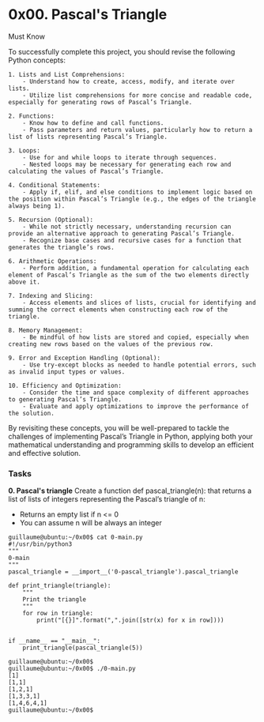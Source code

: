 # 0x00. Pascal's Triangle

Must Know

To successfully complete this project, you should revise the following Python concepts:

    1. Lists and List Comprehensions:
        - Understand how to create, access, modify, and iterate over lists.
        - Utilize list comprehensions for more concise and readable code, especially for generating rows of Pascal’s Triangle.

    2. Functions:
        - Know how to define and call functions.
        - Pass parameters and return values, particularly how to return a list of lists representing Pascal’s Triangle.

    3. Loops:
        - Use for and while loops to iterate through sequences.
        - Nested loops may be necessary for generating each row and calculating the values of Pascal’s Triangle.

    4. Conditional Statements:
        - Apply if, elif, and else conditions to implement logic based on the position within Pascal’s Triangle (e.g., the edges of the triangle always being 1).

    5. Recursion (Optional):
        - While not strictly necessary, understanding recursion can provide an alternative approach to generating Pascal’s Triangle.
        - Recognize base cases and recursive cases for a function that generates the triangle’s rows.

    6. Arithmetic Operations:
        - Perform addition, a fundamental operation for calculating each element of Pascal’s Triangle as the sum of the two elements directly above it.

    7. Indexing and Slicing:
        - Access elements and slices of lists, crucial for identifying and summing the correct elements when constructing each row of the triangle.

    8. Memory Management:
        - Be mindful of how lists are stored and copied, especially when creating new rows based on the values of the previous row.

    9. Error and Exception Handling (Optional):
        - Use try-except blocks as needed to handle potential errors, such as invalid input types or values.

    10. Efficiency and Optimization:
        - Consider the time and space complexity of different approaches to generating Pascal’s Triangle.
        - Evaluate and apply optimizations to improve the performance of the solution.

By revisiting these concepts, you will be well-prepared to tackle the challenges of implementing Pascal’s Triangle in Python, applying both your mathematical understanding and programming skills to develop an efficient and effective solution.

### Tasks

**0. Pascal's triangle**
Create a function def pascal_triangle(n): that returns a list of lists of integers representing the Pascal’s triangle of n:

- Returns an empty list if n <= 0
- You can assume n will be always an integer

```
guillaume@ubuntu:~/0x00$ cat 0-main.py
#!/usr/bin/python3
"""
0-main
"""
pascal_triangle = __import__('0-pascal_triangle').pascal_triangle

def print_triangle(triangle):
    """
    Print the triangle
    """
    for row in triangle:
        print("[{}]".format(",".join([str(x) for x in row])))


if __name__ == "__main__":
    print_triangle(pascal_triangle(5))

guillaume@ubuntu:~/0x00$
guillaume@ubuntu:~/0x00$ ./0-main.py
[1]
[1,1]
[1,2,1]
[1,3,3,1]
[1,4,6,4,1]
guillaume@ubuntu:~/0x00$
```
